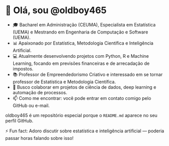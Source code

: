
# 👋 Olá, sou @oldboy465

- 🎓 Bacharel em Administração (CEUMA), Especialista em Estatística (UEMA) e Mestrando em Engenharia de Computação e Software (UEMA).
- 📊 Apaixonado por Estatística, Metodologia Científica e Inteligência Artificial.
- 💻 Atualmente desenvolvendo projetos com Python, R e Machine Learning, focando em previsões financeiras e de arrecadação de impostos.
- 📚 Professor de Empreendedorismo Criativo e interessado em se tornar professor de Estatística e Metodologia Científica.
- 🚀 Busco colaborar em projetos de ciência de dados, deep learning e automação de processos.
- 📫 Como me encontrar: você pode entrar em contato comigo pelo GitHub ou e-mail.

oldboy465 é um repositório especial porque o `README.md` aparece no seu perfil GitHub.

⚡ Fun fact: Adoro discutir sobre estatística e inteligência artificial — poderia passar horas falando sobre isso!
